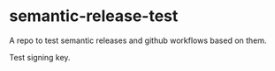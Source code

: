 # semantic-release-test

A repo to test semantic releases and github workflows based on them.

Test signing key.

